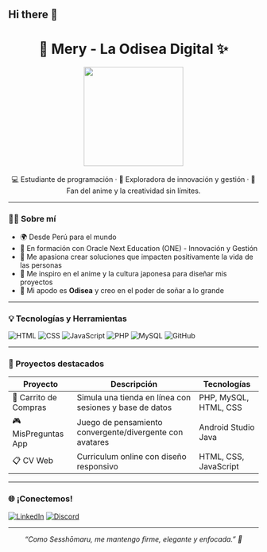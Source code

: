 ## Hi there 👋

<!--
**trik-cia/trik-cia** is a ✨ _special_ ✨ repository because its `README.md` (this file) appears on your GitHub profile.

Here are some ideas to get you started:

- 🔭 I’m currently working on ...
- 🌱 I’m currently learning ...
- 👯 I’m looking to collaborate on ...
- 🤔 I’m looking for help with ...
- 💬 Ask me about ...
- 📫 How to reach me: ...
- 😄 Pronouns: ...
- ⚡ Fun fact: ...
-->

<h1 align="center">🌸 Mery - La Odisea Digital ✨</h1>

<p align="center">
  <img src="https://media.giphy.com/media/JWuBH9rCO2uZuHBFpm/giphy.gif" width="200px" /><br><br>
  💻 Estudiante de programación · 🌱 Exploradora de innovación y gestión · 🍥 Fan del anime y la creatividad sin límites.
</p>

---

### 👩‍💻 Sobre mí

- 🌍 Desde Perú para el mundo
- 🚀 En formación con Oracle Next Education (ONE) - Innovación y Gestión
- 🧠 Me apasiona crear soluciones que impacten positivamente la vida de las personas
- 🎨 Me inspiro en el anime y la cultura japonesa para diseñar mis proyectos
- 🐾 Mi apodo es **Odisea** y creo en el poder de soñar a lo grande

---

### 💡 Tecnologías y Herramientas

![HTML](https://img.shields.io/badge/-HTML5-E34F26?style=flat&logo=html5&logoColor=white)
![CSS](https://img.shields.io/badge/-CSS3-1572B6?style=flat&logo=css3)
![JavaScript](https://img.shields.io/badge/-JavaScript-F7DF1E?style=flat&logo=javascript&logoColor=black)
![PHP](https://img.shields.io/badge/-PHP-777BB4?style=flat&logo=php&logoColor=white)
![MySQL](https://img.shields.io/badge/-MySQL-4479A1?style=flat&logo=mysql)
![GitHub](https://img.shields.io/badge/-GitHub-181717?style=flat&logo=github)

---

### 🌟 Proyectos destacados

| Proyecto | Descripción | Tecnologías |
|----------|-------------|-------------|
| 🛒 Carrito de Compras | Simula una tienda en línea con sesiones y base de datos | PHP, MySQL, HTML, CSS |
| 🎮 MisPreguntas App | Juego de pensamiento convergente/divergente con avatares | Android Studio Java |
| 📋 CV Web | Curriculum online con diseño responsivo | HTML, CSS, JavaScript |

---

### 🌐 ¡Conectemos!

[![LinkedIn](https://img.shields.io/badge/-LinkedIn-0077B5?style=flat&logo=linkedin&logoColor=white)](https://linkedin.com/in/tu-usuario)
[![Discord](https://img.shields.io/badge/-Discord-5865F2?style=flat&logo=discord&logoColor=white)](https://discord.com/users/tuusuario#0000)

---

<p align="center"><i>“Como Sesshōmaru, me mantengo firme, elegante y enfocada.” 🐺</i></p>
